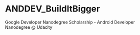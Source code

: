 # ANDDEV_BuildItBigger
Google Developer Nanodegree Scholarship - Android Developer Nanodegree @ Udacity
